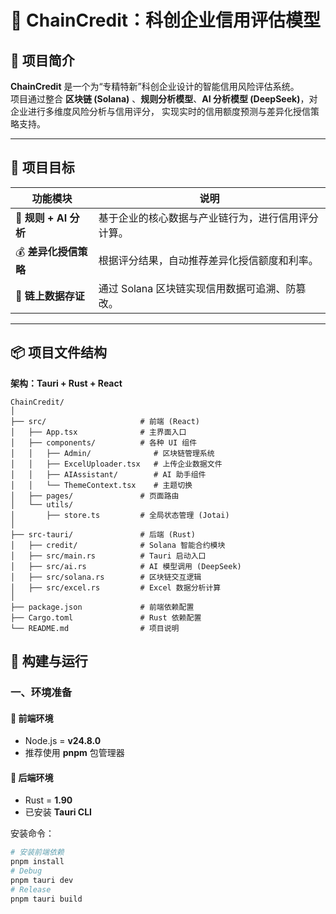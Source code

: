 # 🧭 ChainCredit：科创企业信用评估模型

## 📘 项目简介

**ChainCredit** 是一个为“专精特新”科创企业设计的智能信用风险评估系统。  
项目通过整合 **区块链 (Solana)** 、**规则分析模型**、**AI 分析模型 (DeepSeek)**，对企业进行多维度风险分析与信用评分， 实现实时的信用额度预测与差异化授信策略支持。

---

## 🎯 项目目标

| 功能模块              | 说明                                               |
| --------------------- | -------------------------------------------------- |
| 🧠 **规则 + AI 分析** | 基于企业的核心数据与产业链行为，进行信用评分计算。 |
| 💰 **差异化授信策略** | 根据评分结果，自动推荐差异化授信额度和利率。       |
| 🔗 **链上数据存证**   | 通过 Solana 区块链实现信用数据可追溯、防篡改。     |

---

## 📦 项目文件结构

**架构：Tauri + Rust + React**

```plaintext
ChainCredit/
│
├── src/                     # 前端 (React)
│   ├── App.tsx              # 主界面入口
│   ├── components/          # 各种 UI 组件
│   │   ├── Admin/              # 区块链管理系统
│   │   ├── ExcelUploader.tsx   # 上传企业数据文件
│   │   ├── AIAssistant/        # AI 助手组件
│   │   └── ThemeContext.tsx    # 主题切换
│   ├── pages/               # 页面路由
│   └── utils/
│       ├── store.ts         # 全局状态管理 (Jotai)
│
├── src-tauri/               # 后端 (Rust)
│   ├── credit/              # Solana 智能合约模块
│   ├── src/main.rs          # Tauri 启动入口
│   ├── src/ai.rs            # AI 模型调用 (DeepSeek)
│   ├── src/solana.rs        # 区块链交互逻辑
│   ├── src/excel.rs         # Excel 数据分析计算
│
├── package.json             # 前端依赖配置
├── Cargo.toml               # Rust 依赖配置
└── README.md                # 项目说明
```

## 🧰 构建与运行

### 一、环境准备

#### 🔹 前端环境

- Node.js = **v24.8.0**
- 推荐使用 **pnpm** 包管理器

#### 🔹 后端环境

- Rust = **1.90**
- 已安装 **Tauri CLI**

安装命令：

```bash
# 安装前端依赖
pnpm install
# Debug
pnpm tauri dev
# Release
pnpm tauri build
```
